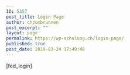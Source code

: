 ```yaml
---
ID: 5357
post_title: Login Page
author: chzumbrunnen
post_excerpt: ""
layout: page
permalink: https://wp-schulung.ch/login-page/
published: true
post_date: 2019-03-24 17:49:48
---
```

[fed_login]